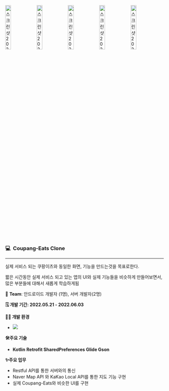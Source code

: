 <img width="19%" alt="스크린샷 2023-08-03 오후 6 38 11" src="https://github.com/KJ-Hyeon/Coupang_Eats_Clone/assets/104378938/44d3e57a-6e33-4ac0-bddf-1d0b389e49b2">
<img width="19%" alt="스크린샷 2023-08-03 오후 6 38 42" src="https://github.com/KJ-Hyeon/Coupang_Eats_Clone/assets/104378938/9e6c3d8c-0798-4739-a01f-8ac955566aa4">
<img width="19%" alt="스크린샷 2023-08-03 오후 6 39 32" src="https://github.com/KJ-Hyeon/Coupang_Eats_Clone/assets/104378938/2c393e8d-3821-4409-8312-68a1ea47e362">
<img width="19%" alt="스크린샷 2023-08-03 오후 6 40 07" src="https://github.com/KJ-Hyeon/Coupang_Eats_Clone/assets/104378938/ad2dfefd-8244-4641-ad49-d11fe718c4ce">
<img width="19%" alt="스크린샷 2023-08-03 오후 6 40 49" src="https://github.com/KJ-Hyeon/Coupang_Eats_Clone/assets/104378938/7cfdb4ac-8212-4ee8-98f1-a45904b0f336">

### **💻  Coupang-Eats Clone**

---

실제 서비스 되는 쿠팡이츠와 동일한 화면, 기능을 만드는것을 목표로한다.

짧은 시간동안 실제 서비스 되고 있는 앱의 UI와 실제 기능들을 비슷하게 만들어보면서, 많은 부분들에 대해서 
새롭게 학습하게됨

👥 **Team**: 안드로이드 개발자 (1명), 서버 개발자(2명)

**🗓️ 개발 기간: 2022.05.21 - 2022.06.03**

**👨‍💻 개발 환경**

- <img src="https://img.shields.io/badge/AndroidStudio-3DDC84?style=for-the-badge&logo=Android&logoColor=white">

**🛠️주요 기술**

- **Kotlin**    **Retrofit     SharedPreferences    Glide    Gson**

**✨주요 업무**

- Restful API를 통한 서버와의 통신
- Naver Map API 와 KaKao Local API를 통한 지도 기능 구현
- 실제 Coupang-Eats와 비슷한 UI를 구현
